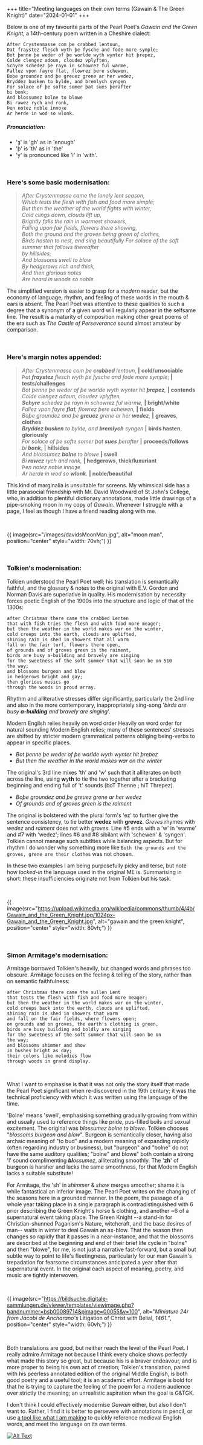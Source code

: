 +++
title="Meeting languages on their own terms (Gawain & The Green Knight)"
date="2024-01-01"
+++

Below is one of my favourite parts of the Pearl Poet's *Gawain and the Green Knight*, a 14th-century poem written in a Cheshire dialect:   
  
```
After Crystenmasse com þe crabbed lentoun,
Þat fraystez flesch wyth þe fysche and fode more symple;
Bot þenne þe weder of þe worlde wyth wynter hit þrepez,
Colde clengez adoun, cloudez vplyften,
Schyre schedez þe rayn in schowrez ful warme,
Fallez vpon fayre flat, flowrez þere schewen,
Boþe groundez and þe greuez grene ar her wedez,
Bryddez busken to bylde, and bremlych syngen
For solace of þe softe somer þat sues þerafter
bi bonk;
And blossumez bolne to blowe
Bi rawez rych and ronk,
Þen notez noble innoȝe
Ar herde in wod so wlonk.  
```

##### Pronunciation:
- 'ȝ' is 'gh' as in 'enough'
- 'þ' is 'th' as in 'the'
- 'y' is pronounced like 'i' in 'with'.  

<!--  
##### Some notes here:
- __fraystez__ or 'fraist' is a test of strength or resolve, often in a form of physical attack. 
- __busken__ is like 'hasten' or 'busy oneself'.
- __bolne__ means 'swell' in much the same slightly medical manner we might now mean.
- __wlonk__ means "noble" in the sense of class or quality of behaviour, sometimes used to refer to the quality of a season or natural feature or location. 
  - The 15th century *Awntyrs off Arthure* contains the line "*To þe wode are thay wente, the wlonkeste in wedys, Bothe the kynge and the qwene.*" -- "the king and queen went to the woods in their finest clothes". Note 'wedez' (clothing) appears above also.    -->

<br>

### Here's some basic modernisation:

>*After Crystenmasse came the lonely lent season,     
Which tests the flesh with fish and food more simple;        
But then the weather of the world fights with winter,  
Cold clings down, clouds lift up,      
Brightly falls the rain in warmest showers,  
Falling upon fair fields, flowers there showing,  
Both the ground and the groves being green of clothes,  
Birds hasten to nest, and sing beautifully
For solace of the soft summer that follows thereafter  
by hillsides;  
And blossoms swell to blow  
By hedgerows rich and thick,  
And then glorious notes  
Are heard in woods so noble.*
  

The simplified version is easier to grasp for a _modern_ reader, but the economy of language, rhythm, and feeling of these words in the mouth & ears is absent. The Pearl Poet was attentive to these qualities to such a degree that a synonym of a given word will regularly appear in the selfsame line. The result is a maturity of composition making other great poems of the era such as *The Castle of Perseverance* sound almost amateur by comparison. 

<br>

### Here's margin notes appended:  

>*After Crystenmasse com þe __crabbed__ lentoun*, **|** **cold/unsociable**       
*Þat __fraystez__ flesch wyth þe fysche and fode more symple*; **|** **tests/challenges**      
*Bot þenne þe weder of þe worlde wyth wynter hit __þrepez__,* **|** **contends**      
*Colde clengez adoun, cloudez vplyften,*      
*__Schyre__ schedez þe rayn in schowrez ful warme,*  **|** **bright/white**    
*Fallez vpon fayre __flat__, flowrez þere schewen,*  **|** **fields**    
*Boþe groundez and þe __greuez__ grene ar her __wedez__,* **|** **greaves**, **clothes**    
*__Bryddez busken__ to bylde, and __bremlych__ syngen* **|** **birds hasten**, **gloriously**     
*For solace of þe softe somer þat __sues__ þerafter*  **|** **proceeds/follows**    
*bi __bonk__;* **|** **hillsides**    
*And blossumez __bolne__ to blowe* **|** **swell**      
*Bi __rawez__ rych and ronk,*  **|** **hedgerows**,  **thick/luxuriant**      
*Þen notez noble innoȝe*    
*Ar herde in wod so __wlonk__.* **|** **noble/beautiful**    


This kind of marginalia is unsuitable for screens. My whimsical side has a little parasocial friendship with Mr. David Woodward of St John's College, who, in addition to plentiful dictionary annotations, made little drawings of a pipe-smoking moon in my copy of _Gawain_. Whenever I struggle with a page, I feel as though I have a friend reading along with me.  

<br>

<!-- {{ image(src="images/davidsMoonMan.jpg", alt="moon man", position="center", style="height: 60vh; width: 60vh;") }} -->
{{ image(src="/images/davidsMoonMan.jpg", alt="moon man", position="center" style="width: 70vh;") }}

<br>

### Tolkien's modernisation:

Tolkien understood the Pearl Poet well; his translation is semantically faithful, and the glossary & notes to the original with E.V. Gordon and Norman Davis are superlative in quality. His modernisation by necessity forces poetic English of the 1900s into the structure and logic of that of the 1300s:

```
after Christmas there came the crabbed Lenten
that with fish tries the flesh and with food more meager;
but then the weather in the world makes war on the winter,
cold creeps into the earth, clouds are uplifted, 
shining rain is shed in showers that all warm
fall on the fair turf, flowers there open,
of grounds and of groves green is the raiment,
birds are busy a-building and bravely are singing
for the sweetness of the soft summer that will soon be on 510
the way;
and blossoms burgeon and blow
in hedgerows bright and gay;
then glorious musics go
through the woods in proud array.
```

Rhythm and alliterative stresses differ significantly, particularly the 2nd line and also in the more contemporary, inappropriately sing-song '_birds are busy_ ***a-building*** _and bravely are singing_'.  

Modern English relies heavily on word order
Heavily on word order for natural sounding Modern English relies; many of these sentences' stresses are shifted by stricter modern grammatical patterns obliging being-verbs to appear in specific places.  

- *Bot þenne þe weder of þe worlde wyth wynter hit þrepez*       
- *But then the weather in the world makes war on the winter*

The original's 3rd line mixes 'th' and 'w' such that it alliterates on both across the line, using **w**y**th** to tie the two together after a bracketing beginning and ending full of 't' sounds (boT Thenne ; hiT Threpez).  

- *Boþe groundez and þe greuez grene ar her wedez*
- *Of grounds and of groves green is the raiment*
  
The original is bolstered with the plural form's 'ez' to further give the sentence consistency, to tie better __wedez__ with __grevez__. _Greves_ rhymes with _wedez_ and _raiment_ does not with _groves_. Line #5 ends with a 'w' in 'warme' and #7 with 'wedez'; lines #6 and #8 sibilant with 'schewen' & 'syngen'. Tolkien cannot manage such subtlties while balancing aspects. But for rhythm I do wonder why something more like `Both the grounds and the groves, grene are their clothes` was not chosen.    

In these two examples I am being purposefully picky and terse, but note how *locked-in* the language used in the original ME is. Summarising in short: these insufficiencies originate not from Tolkien but his task.  

<br>

<!-- {{ image(src="https://upload.wikimedia.org/wikipedia/commons/thumb/4/4b/Gawain_and_the_Green_Knight.jpg/1024px-Gawain_and_the_Green_Knight.jpg", alt="gawain and the green knight", position="center", style="height: 90vh; width: 90vw;") }} -->
{{ image(src="https://upload.wikimedia.org/wikipedia/commons/thumb/4/4b/Gawain_and_the_Green_Knight.jpg/1024px-Gawain_and_the_Green_Knight.jpg", alt="gawain and the green knight", position="center" style="width: 80vh;") }}

<br>

### Simon Armitage's modernisation:
Armitage borrowed Tolkien's heavily, but changed words and phrases too obscure. Armitage focuses on the feeling & telling of the story, rather than on semantic faithfulness:

```
after Christmas there came the sullen Lent
that tests the flesh with fish and food more meager;
but then the weather in the world makes war on the winter, 
cold creeps back into the earth, clouds are uplifted, 
shining rain is shed in showers that warm 
and fall on the fair fields, where flowers open;
on grounds and on groves, the earth's clothing is green, 
birds are busy building and boldly are singing 
for the sweetness of the soft summer that will soon be on  
the way;
and blossoms shimmer and show 
in bushes bright as day;
their colors like melodies flow
through woods in grand display.
```

<br>

What I want to emphasise is that it was not only the story itself that made the Pearl Poet significant when re-discovered in the 19th century; it was the technical proficiency with which it was written using the language of the time.   

'Bolne' means 'swell', emphasising something gradually growing from within and usually used to reference things like pride, pus-filled boils and sexual excitement. The original was _blossumez bolne to blowe_. Tolkien chooses "_blossoms burgeon and blow_". Burgeon is semantically closer, having also archaic meaning of "to bud" and a modern meaning of expanding rapidly (often regarding industry or business), but "burgeon" and "bolne" do not have the same auditory qualities; "bolne" and blowe" both contain a strong 'l' sound complimenting ***bl***_ossumez_, alliterating smoothly. The '**zh**' of bur**g**eon is harsher and lacks the same smoothness, for that Modern English lacks a suitable substitute!  

For Armitage, the 'sh' in _shimmer_ & _show_ merges smoother; shame it is while fantastical an inferior image. The Pearl Poet writes on the changing of the seasons here in a grounded manner. In the poem, the passage of a whole year taking place in a single paragraph is contradistinguished with 6 prior describing the Green Knight's horse & clothing, and another ~6 of a supernatural event taking place. The Green Knight --a stand-in for Christian-shunned Paganism's Nature, witchcraft, and the base desires of man-- waits in winter to deal Gawain an ax-blow. That the season then changes so rapidly that it passes in a near-instance, and that the blossoms are described at the beginning and end of their brief life cycle in "bolne" and then "blowe", for me, is not just a narrative fast-forward, but a small but subtle way to point to life's fleetingness, particularly for our man Gawain's trepadation for fearsome circumstances anticipated a year after that supernatural event. In the original each aspect of meaning, poetry, and music are tightly interwoven.  
  
<br>

{{ image(src="https://bildsuche.digitale-sammlungen.de/viewer/templates/viewimage.php?bandnummer=bsb00089714&pimage=00055&v=100", alt="_Miniature 24r from Jacobi de Ancharano's_ Litigation of Christ with Belial, _1461._", position="center" style="width: 60vh;") }}

<!-- 
[![A green devil](https://bildsuche.digitale-sammlungen.de/viewer/templates/viewimage.php?bandnummer=bsb00089714&pimage=00055&v=100)](https://bildsuche.digitale-sammlungen.de/index.html)  
- _Miniature 24r from Jacobi de Ancharano's_ Litigation of Christ with Belial, _1461._ -->

<br>
  
Both translations are good, but neither reach the level of the Pearl Poet. I really admire Armitage not because I think every choice shows perfectly what made this story so great, but because his is a braver endeavour, and is more proper to being his own act of creation; Tolkien's translation, paired with his peerless annotated edition of the original Middle English, is both good poetry and a useful tool; it is an academic effort. Armitage is bold for that he is trying to capture the feeling of the poem for a modern audience over strictly the meaning; an unrealistic aspiration when the goal is G&TGK.  

I don't think I could effectively modernise _Gawain_ either, but also I don't want to. Rather, I find it is better to persevere with annotations in pencil, or use [a tool like what I am making](https://github.com/goodpals/middle-english-mouse-dictionary) to quickly reference medieval English words, and meet the language on its own terms.  


[![Alt Text](https://raw.githubusercontent.com/goodpals/middle-english-mouse-dictionary/main/img/header.png)](https://github.com/goodpals/middle-english-mouse-dictionary)


